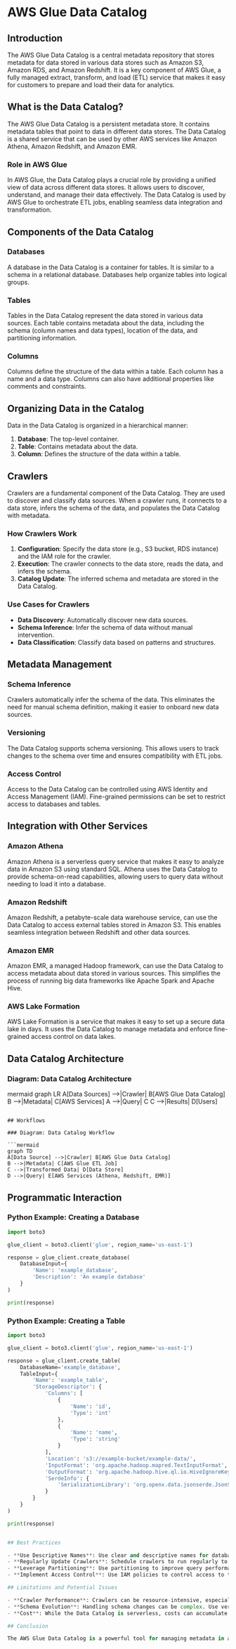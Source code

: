 # AWS Glue Data Catalog

## Introduction

The AWS Glue Data Catalog is a central metadata repository that stores metadata for data stored in various data stores such as Amazon S3, Amazon RDS, and Amazon Redshift. It is a key component of AWS Glue, a fully managed extract, transform, and load (ETL) service that makes it easy for customers to prepare and load their data for analytics.

## What is the Data Catalog?

The AWS Glue Data Catalog is a persistent metadata store. It contains metadata tables that point to data in different data stores. The Data Catalog is a shared service that can be used by other AWS services like Amazon Athena, Amazon Redshift, and Amazon EMR.

### Role in AWS Glue

In AWS Glue, the Data Catalog plays a crucial role by providing a unified view of data across different data stores. It allows users to discover, understand, and manage their data effectively. The Data Catalog is used by AWS Glue to orchestrate ETL jobs, enabling seamless data integration and transformation.

## Components of the Data Catalog

### Databases

A database in the Data Catalog is a container for tables. It is similar to a schema in a relational database. Databases help organize tables into logical groups.

### Tables

Tables in the Data Catalog represent the data stored in various data sources. Each table contains metadata about the data, including the schema (column names and data types), location of the data, and partitioning information.

### Columns

Columns define the structure of the data within a table. Each column has a name and a data type. Columns can also have additional properties like comments and constraints.

## Organizing Data in the Catalog

Data in the Data Catalog is organized in a hierarchical manner:

1. **Database**: The top-level container.
2. **Table**: Contains metadata about the data.
3. **Column**: Defines the structure of the data within a table.

## Crawlers

Crawlers are a fundamental component of the Data Catalog. They are used to discover and classify data sources. When a crawler runs, it connects to a data store, infers the schema of the data, and populates the Data Catalog with metadata.

### How Crawlers Work

1. **Configuration**: Specify the data store (e.g., S3 bucket, RDS instance) and the IAM role for the crawler.
2. **Execution**: The crawler connects to the data store, reads the data, and infers the schema.
3. **Catalog Update**: The inferred schema and metadata are stored in the Data Catalog.

### Use Cases for Crawlers

- **Data Discovery**: Automatically discover new data sources.
- **Schema Inference**: Infer the schema of data without manual intervention.
- **Data Classification**: Classify data based on patterns and structures.

## Metadata Management

### Schema Inference

Crawlers automatically infer the schema of the data. This eliminates the need for manual schema definition, making it easier to onboard new data sources.

### Versioning

The Data Catalog supports schema versioning. This allows users to track changes to the schema over time and ensures compatibility with ETL jobs.

### Access Control

Access to the Data Catalog can be controlled using AWS Identity and Access Management (IAM). Fine-grained permissions can be set to restrict access to databases and tables.

## Integration with Other Services

### Amazon Athena

Amazon Athena is a serverless query service that makes it easy to analyze data in Amazon S3 using standard SQL. Athena uses the Data Catalog to provide schema-on-read capabilities, allowing users to query data without needing to load it into a database.

### Amazon Redshift

Amazon Redshift, a petabyte-scale data warehouse service, can use the Data Catalog to access external tables stored in Amazon S3. This enables seamless integration between Redshift and other data sources.

### Amazon EMR

Amazon EMR, a managed Hadoop framework, can use the Data Catalog to access metadata about data stored in various sources. This simplifies the process of running big data frameworks like Apache Spark and Apache Hive.

### AWS Lake Formation

AWS Lake Formation is a service that makes it easy to set up a secure data lake in days. It uses the Data Catalog to manage metadata and enforce fine-grained access control on data lakes.

## Data Catalog Architecture

### Diagram: Data Catalog Architecture

mermaid
graph LR
A[Data Sources] -->|Crawler| B[AWS Glue Data Catalog]
B -->|Metadata| C[AWS Services]
A -->|Query| C
C -->|Results| D[Users]
```

## Workflows

### Diagram: Data Catalog Workflow

```mermaid
graph TD
A[Data Source] -->|Crawler| B[AWS Glue Data Catalog]
B -->|Metadata| C[AWS Glue ETL Job]
C -->|Transformed Data| D[Data Store]
D -->|Query| E[AWS Services (Athena, Redshift, EMR)]
```

## Programmatic Interaction

### Python Example: Creating a Database

```python
import boto3

glue_client = boto3.client('glue', region_name='us-east-1')

response = glue_client.create_database(
    DatabaseInput={
        'Name': 'example_database',
        'Description': 'An example database'
    }
)

print(response)
```

### Python Example: Creating a Table

```python
import boto3

glue_client = boto3.client('glue', region_name='us-east-1')

response = glue_client.create_table(
    DatabaseName='example_database',
    TableInput={
        'Name': 'example_table',
        'StorageDescriptor': {
            'Columns': [
                {
                    'Name': 'id',
                    'Type': 'int'
                },
                {
                    'Name': 'name',
                    'Type': 'string'
                }
            ],
            'Location': 's3://example-bucket/example-data/',
            'InputFormat': 'org.apache.hadoop.mapred.TextInputFormat',
            'OutputFormat': 'org.apache.hadoop.hive.ql.io.HiveIgnoreKeyTextOutputFormat',
            'SerdeInfo': {
                'SerializationLibrary': 'org.openx.data.jsonserde.JsonSerDe'
            }
        }
    }
)

print(response)


## Best Practices

- **Use Descriptive Names**: Use clear and descriptive names for databases and tables to make them easily identifiable.
- **Regularly Update Crawlers**: Schedule crawlers to run regularly to keep the metadata up-to-date.
- **Leverage Partitioning**: Use partitioning to improve query performance and reduce costs.
- **Implement Access Control**: Use IAM policies to control access to the Data Catalog and ensure data security.

## Limitations and Potential Issues

- **Crawler Performance**: Crawlers can be resource-intensive, especially for large datasets. Monitor and optimize crawler performance.
- **Schema Evolution**: Handling schema changes can be complex. Use versioning and carefully manage schema evolution.
- **Cost**: While the Data Catalog is serverless, costs can accumulate based on the number of API calls and data processed by crawlers.

## Conclusion

The AWS Glue Data Catalog is a powerful tool for managing metadata in a data lake environment. It simplifies data discovery, schema management, and integration with other AWS services. By following best practices and being aware of potential limitations, users can effectively leverage the Data Catalog to build robust data pipelines and analytics solutions.